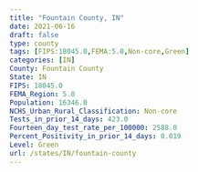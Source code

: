 ```yaml
---
title: "Fountain County, IN"
date: 2021-06-16
draft: false
type: county
tags: [FIPS:18045.0,FEMA:5.0,Non-core,Green]
categories: [IN]
County: Fountain County
State: IN
FIPS: 18045.0
FEMA_Region: 5.0
Population: 16346.0
NCHS_Urban_Rural_Classification: Non-core
Tests_in_prior_14_days: 423.0
Fourteen_day_test_rate_per_100000: 2588.0
Percent_Positivity_in_prior_14_days: 0.019
Level: Green
url: /states/IN/fountain-county
---
```



